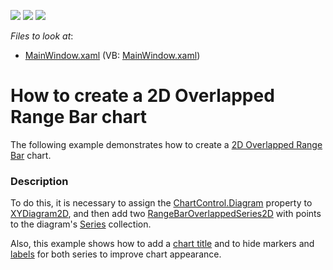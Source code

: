 <!-- default badges list -->
![](https://img.shields.io/endpoint?url=https://codecentral.devexpress.com/api/v1/VersionRange/128569069/22.2.2%2B)
[![](https://img.shields.io/badge/Open_in_DevExpress_Support_Center-FF7200?style=flat-square&logo=DevExpress&logoColor=white)](https://supportcenter.devexpress.com/ticket/details/E3500)
[![](https://img.shields.io/badge/📖_How_to_use_DevExpress_Examples-e9f6fc?style=flat-square)](https://docs.devexpress.com/GeneralInformation/403183)
<!-- default badges end -->
<!-- default file list -->
*Files to look at*:

* [MainWindow.xaml](./CS/2DOverlappedRangeBarChart/MainWindow.xaml) (VB: [MainWindow.xaml](./VB/2DOverlappedRangeBarChart/MainWindow.xaml))
<!-- default file list end -->
# How to create a 2D Overlapped Range Bar chart

The following example demonstrates how to create a [2D Overlapped Range Bar](https://docs.devexpress.com/WPF/10633/controls-and-libraries/charts-suite/chart-control/fundamentals/series-fundamentals/2d-series-types/bar-series/overlapped-range-bar?p=netframework) chart.

### Description

To do this, it is necessary to assign the [ChartControl.Diagram](https://docs.devexpress.com/WPF/DevExpress.Xpf.Charts.ChartControl.Diagram?p=netframework) property to [XYDiagram2D](https://docs.devexpress.com/WPF/DevExpress.Xpf.Charts.XYDiagram2D?p=netframework), and then add two [RangeBarOverlappedSeries2D](https://docs.devexpress.com/WPF/DevExpress.Xpf.Charts.RangeBarOverlappedSeries2D?p=netframework) with points to the diagram's [Series](https://docs.devexpress.com/WPF/DevExpress.Xpf.Charts.Diagram.Series?p=netframework) collection. 

Also, this example shows how to add a [chart title](https://docs.devexpress.com/WPF/7844/controls-and-libraries/charts-suite/chart-control/chart-elements/chart-titles) and to hide markers and [labels](https://docs.devexpress.com/WPF/6341/controls-and-libraries/charts-suite/chart-control/chart-elements/series/series-point-labels) for both series to improve chart appearance.
